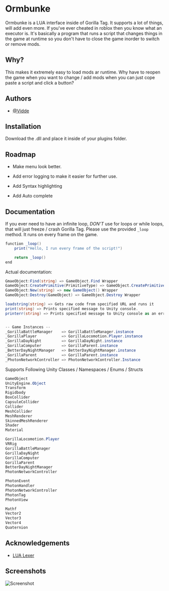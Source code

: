 
# Ormbunke
Ormbunke is a LUA interface inside of Gorilla Tag. It supports a lot of things, will add even more. If you've ever cheated in roblox then you know what an executor is. It's basically a program that runs a script that changes things in the game at runtime so you don't have to close the game inorder to switch or remove mods.

## Why?
This makes it extremely easy to load mods ar runtime. Why have to reopen the game when you want to change / add mods when you can just cope paste a script and click a button?

## Authors

- [@Vidde](https://www.youtube.com/channel/UCHvt7X1hBjoTpUzXEiSjzVw)


## Installation
Download the .dll and place it inside of your plugins folder.
## Roadmap

- Make menu look better.

- Add error logging to make it easier for further use.

- Add Syntax highlighting

- Add Auto complete
## Documentation
If you ever need to have an infinite loop, *DON'T* use for loops or while loops, that will just freeze / crash Gorilla Tag. Please use the provided `_loop` method. It runs on every frame on the game.
```C#
function _loop()
    print("Hello, I run every frame of the script!")

    return _loop()
end
```

Actual documentation:
```C#
GmaeObject:Find(string) => GameObject.Find Wrapper
GameObject:CreatePrimitive(PrimitiveType) => GameObject.CreatePrimitive Wrapper
GameObject:New(string) => new GameObject() Wrapper
GameObject:Destroy(GameObject) => GameObject.Destroy Wrapper

loadstring(string) => Gets raw code from specified URL and runs it
print(string) => Prints specified message to Unity console.
printerr(string) => Prints specified message to Unity console as an error.


-- Game Instances --
_GorillaBattleManager    => GorillaBattleManager.instance
_GorillaPlayer           => GorillaLocomotion.Player.instance
_GorillaDayNight         => GorillaDayNight.instance
_GorillaComputer         => GorillaParent.instance
_BetterDayNightManager   => BetterDayNightManager.instance
_GorillaParent           => GorillaParent.instance
_PhotonNetworkController => PhotonNetworkController.Instance

```
Supports Following Unity Classes / Namespaces / Enums / Structs
```C#
GameObject
UnityEngine.Object
Transform
Rigidbody
BoxCollider
CapsuleCollider
Collider
MeshCollider
MeshRenderer
SkinnedMeshRenderer
Shader
Material

GorillaLocomotion.Player
VRRig
GorillaBattleManager
GorillaDayNight
GorillaComputer
GorillaParent
BetterDayNightManager
PhotonNetworkController

PhotonEvent
PhotonHandler
PhotonNetworkController
PhotonTag
PhotonView

Mathf
Vector2
Vector3
Vector4
Quaternion
```
## Acknowledgements
 - [LUA Lexer](https://www.moonsharp.org/)

## Screenshots
![Screenshot](https://cdn.discordapp.com/attachments/1084603189053116538/1168375298941779978/image.png)

